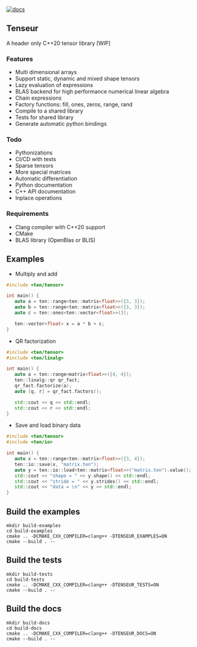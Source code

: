 [![docs](https://readthedocs.org/projects/tenseur/badge/?version=latest)](https://tenseur.readthedocs.io/en/latest/index.html)

## Tenseur
A header only C++20 tensor library [WIP]

### Features
- Multi dimensional arrays
- Support static, dynamic and mixed shape tensors
- Lazy evaluation of expressions
- BLAS backend for high performance numerical linear algebra
- Chain expressions
- Factory functions: fill, ones, zeros, range, rand
- Compile to a shared library
- Tests for shared library
- Generate automatic python bindings

### Todo
- Pythonizations
- CI/CD with tests
- Sparse tensors
- More special matrices
- Automatic differentiation
- Python documentation
- C++ API documentation
- Inplace operations

### Requirements
- Clang compiler with C++20 support
- CMake
- BLAS library (OpenBlas or BLIS)

## Examples

- Multiply and add

```c++
#include <ten/tensor>

int main() {
   auto a = ten::range<ten::matrix<float>>({3, 3});
   auto b = ten::range<ten::matrix<float>>({3, 3});
   auto c = ten::ones<ten::vector<float>>(3);

   ten::vector<float> x = a * b + c;
}
```

- QR factorization

```c++
#include <ten/tensor>
#include <ten/linalg>

int main() {
   auto a = ten::range<matrix<float>>({4, 4});
   ten::linalg::qr qr_fact;
   qr_fact.factorize(a);
   auto [q, r] = qr_fact.factors();

   std::cout << q << std::endl;
   std::cout << r << std::endl;
}
```

- Save and load binary data

```c++
#include <ten/tensor>
#include <ten/io>

int main() {
   auto x = ten::range<ten::matrix<float>>({3, 4});
   ten::io::save(x, "matrix.ten");
   auto y = ten::io::load<ten::matrix<float>>("matrix.ten").value();
   std::cout << "shape = " << y.shape() << std::endl;
   std::cout << "stride = " << y.strides() << std::endl;
   std::cout << "data = \n" << y << std::endl;
}
```

## Build the examples

```shell
mkdir build-examples
cd build-examples
cmake .. -DCMAKE_CXX_COMPILER=clang++ -DTENSEUR_EXAMPLES=ON
cmake --build . --
```

## Build the tests

```shell
mkdir build-tests
cd build-tests
cmake .. -DCMAKE_CXX_COMPILER=clang++ -DTENSEUR_TESTS=ON
cmake --build . --
```

## Build the docs

```shell
mkdir build-docs
cd build-docs
cmake .. -DCMAKE_CXX_COMPILER=clang++ -DTENSEUR_DOCS=ON
cmake --build . --
```

